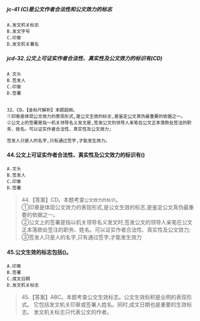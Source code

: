 ##### jc-41 (C)是公文作者合法性和公文效力的标志
    A.发文机关标志
    B.发文字号
    C.印章
    D.发文机关署名

##### jcd-32.公文上可证实作者合法性、真实性及公文效力的标识有(CD)
    A 文头
    B.签发人
    C.印章
    D.签署


    32、CD。【金标尺解析】本题超纲。
    ①印章是体现公文效力的表现形式,是公文生效的标志,是鉴定公文真伪最重要的依据之一。
    ②公文上的签署是指一机关领导名义发文是,签发公文的领导人亲笔在公文正本落款处签注的职务、姓名。可以证实作者合法性、真实性及公文效力;
    
    签发人只是人的名字,只有通过签字,才能发生效力。

#### 44.公文上可证实作者合法性、真实性及公文效力的标识有()
    A.文头
    B.签发人
    C.印章
    D.签署

>   44.【答案】CD。本题考查`公文效力的标识`。 <br>
①印章是体现公文效力的表现形式,是公文生效的标志,是鉴定公文真伪最重要的依据之一。<br>
②公文上的签署是指以机关领导名义发文时,签发公文的领导人亲笔在公文正本落款处签注的职务、姓名。可以证实作者合法性、真实性及公文效力;<br>
③签发人只是人的名字,只有通过签字,才能发生效力<br>


#### 45.公文生效的标志包括()。
    A.印章
    B.签署
    C.成文日期
    D.发文机关标志

>   45.【答案】ABC。本题考查公文生效标志。公文生效标积是业明的表现形式。
它包括发文机关印章或签署人姓名。同时,成文日期也是重要的生效标志。
发文机关标志只代表公文的作者。











    
